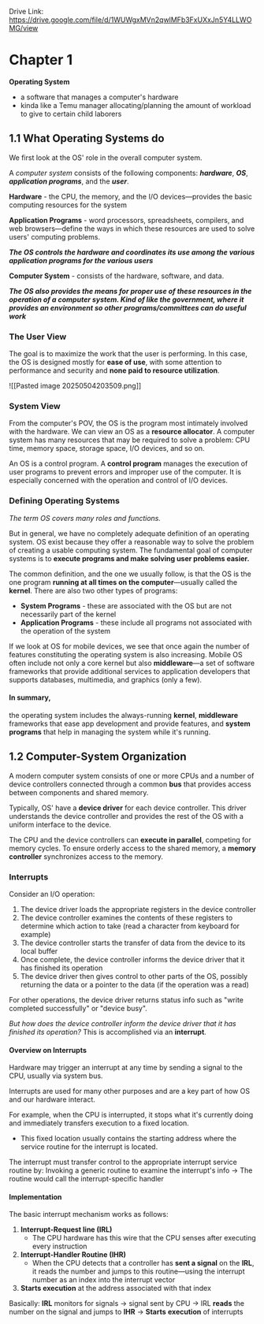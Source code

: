 Drive Link: https://drive.google.com/file/d/1WUWgxMVn2qwlMFb3FxUXxJn5Y4LLWOMG/view

# Chapter 1
**Operating System**
- a software that manages a computer's hardware
- kinda like a Temu manager allocating/planning the amount of workload to give to certain child laborers

## 1.1 What Operating Systems do
We first look at the OS' role in the overall computer system. 

A *computer system* consists of the following components: ***hardware***, ***OS***, ***application programs***, and the ***user***.

**Hardware** - the CPU, the memory, and the I/O devices—provides the basic computing resources for the system

**Application Programs** - word processors, spreadsheets, compilers, and web browsers—define the ways in which these resources are used to solve users' computing problems. 

***The OS controls the hardware and coordinates its use among the various application programs for the various users***

**Computer System** - consists of the hardware, software, and data. 

***The OS also provides the means for proper use of these resources in the operation of a computer system. Kind of like the government, where it provides an environment so other programs/committees can do useful work***

### The User View
The goal is to maximize the work that the user is performing. In this case, the OS is designed mostly for **ease of use**, with some attention to performance and security and **none paid to resource utilization**.

![[Pasted image 20250504203509.png]]

### System View
From the computer's POV, the OS is the program most intimately involved with the hardware. We can view an OS as a **resource allocator**. A computer system has many resources that may be required to solve a problem: CPU time, memory space, storage space, I/O devices, and so on. 

An OS is a control program. A **control program** manages the execution of user programs to prevent errors and improper use of the computer. It is especially concerned with the operation and control of I/O devices.

### Defining Operating Systems
*The term OS covers many roles and functions.*

But in general, we have no completely adequate definition of an operating system. OS exist because they offer a reasonable way to solve the problem of creating a usable computing system. The fundamental goal of computer systems is to **execute programs and make solving user problems easier.**

The common definition, and the one we usually follow, is that the OS is the one program **running at all times on the computer**—usually called the **kernel**. There are also two other types of programs:
- **System Programs** - these are associated with the OS but are not necessarily part of the kernel
- **Application Programs** - these include all programs not associated with the operation of the system

If we look at OS for mobile devices, we see that once again the number of features constituting the operating system is also increasing. Mobile OS often include not only a core kernel but also **middleware**—a set of software frameworks that provide additional services to application developers that supports databases, multimedia, and graphics (only a few).

#### In summary,
the operating system includes the always-running **kernel**, **middleware** frameworks that ease app development and provide features, and **system programs** that help in managing the system while it's running. 

## 1.2 Computer-System Organization
A modern computer system consists of one or more CPUs and a number of device controllers connected through a common **bus** that provides access between components and shared memory. 

Typically, OS' have a **device driver** for each device controller. This driver understands the device controller and provides the rest of the OS with a uniform interface to the device. 

The CPU and the device controllers can **execute in parallel**, competing for memory cycles. To ensure orderly access to the shared memory, a **memory controller** synchronizes access to the memory. 

### Interrupts
Consider an I/O operation:
1. The device driver loads the appropriate registers in the device controller
2. The device controller examines the contents of these registers to determine which action to take (read a character from keyboard for example)
3. The device controller starts the transfer of data from the device to its local buffer
4. Once complete, the device controller informs the device driver that it has finished its operation
5. The device driver then gives control to other parts of the OS, possibly returning the data or a pointer to the data (if the operation was a read)

For other operations, the device driver returns status info such as "write completed successfully" or "device busy".

*But how does the device controller inform the device driver that it has finished its operation?*
This is accomplished via an **interrupt**.

#### Overview on Interrupts
Hardware may trigger an interrupt at any time by sending a signal to the CPU, usually via system bus. 

Interrupts are used for many other purposes and are a key part of how OS and our hardware interact.

For example, when the CPU is interrupted, it stops what it's currently doing and immediately transfers execution to a fixed location. 
- This fixed location usually contains the starting address where the service routine for the interrupt is located.

The interrupt must transfer control to the appropriate interrupt service routine by: Invoking a generic routine to examine the interrupt's info -> The routine would call the interrupt-specific handler

#### Implementation

The basic interrupt mechanism works as follows:
1. **Interrupt-Request line (IRL)** 
	- The CPU hardware has this wire that the CPU senses after executing every instruction
2. **Interrupt-Handler Routine (IHR)**
	- When the CPU detects that a controller has **sent a signal** on the **IRL**, it reads the number and jumps to this routine—using the interrupt number as an index into the interrupt vector
3. **Starts execution** at the address associated with that index

Basically: **IRL** monitors for signals -> signal sent by CPU -> IRL **reads** the number on the signal and jumps to **IHR** -> **Starts** **execution** of interrupts



